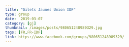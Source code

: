 ```yaml
---
title: "Gilets Jaunes Union IDF"
type: group
date:  2019-03-07
category: [gj]
thumbnail: /images/posts/980651248989329.jpg
tags: [FR,FR-IDF]
link: https://www.facebook.com/groups/980651248989329/
---
```

